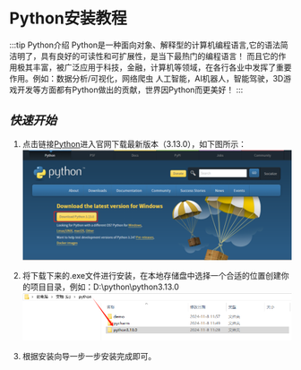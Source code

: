 # Python安装教程

:::tip Python介绍
‌Python是一种面向对象、解释型的计算机编程语言,它的语法简洁明了，具有良好的可读性和可扩展性，是当下最热门的编程语言！
而且它的作用极其丰富，被广泛应用于科技，金融，计算机等领域，在各行各业中发挥了重要作用。例如：数据分析/可视化，网络爬虫
人工智能，AI机器人，智能驾驶，3D游戏开发等方面都有Python做出的贡献，世界因Python而更美好！
:::

## **_快速开始_**
1. 点击链接[Python](https://www.python.org/downloads/)进入官网下载最新版本（3.13.0），如下图所示：
![本地目录](../public/images/python.png)

2. 将下载下来的.exe文件进行安装，在本地存储盘中选择一个合适的位置创建你的项目目录，例如：D:\python\python3.13.0
![本地目录](../public/images/python001.png)
3. 根据安装向导一步一步安装完成即可。